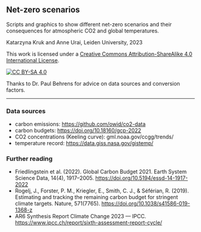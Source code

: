 ##  Net-zero scenarios

Scripts and graphics to show different net-zero scenarios and their consequences for atmospheric CO2 and global temperatures.

Katarzyna Kruk and Anne Urai, Leiden University, 2023

This work is licensed under a
[Creative Commons Attribution-ShareAlike 4.0 International License][cc-by-sa].

[![CC BY-SA 4.0][cc-by-sa-image]][cc-by-sa]

[cc-by-sa]: http://creativecommons.org/licenses/by-sa/4.0/
[cc-by-sa-image]: https://licensebuttons.net/l/by-sa/4.0/88x31.png
[cc-by-sa-shield]: https://img.shields.io/badge/License-CC%20BY--SA%204.0-lightgrey.svg

Thanks to Dr. Paul Behrens for advice on data sources and conversion factors.

---

### Data sources
- carbon emissions: https://github.com/owid/co2-data
- carbon budgets: https://doi.org/10.18160/gcp-2022
- CO2 concentrations (Keeling curve): gml.noaa.gov/ccgg/trends/ 
- temperature record: https://data.giss.nasa.gov/gistemp/

### Further reading
- Friedlingstein et al. (2022). Global Carbon Budget 2021. Earth System Science Data, 14(4), 1917–2005. https://doi.org/10.5194/essd-14-1917-2022
- Rogelj, J., Forster, P. M., Kriegler, E., Smith, C. J., & Séférian, R. (2019). Estimating and tracking the remaining carbon budget for stringent climate targets. Nature, 571(7765). https://doi.org/10.1038/s41586-019-1368-z
- AR6 Synthesis Report Climate Change 2023 — IPCC. https://www.ipcc.ch/report/sixth-assessment-report-cycle/

